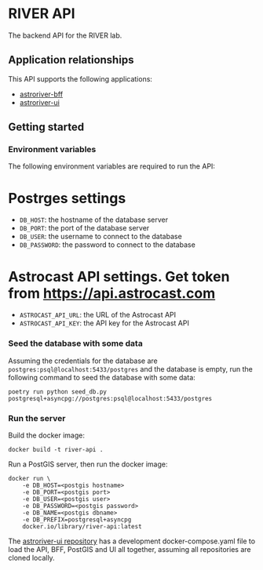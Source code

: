 # RIVER API
The backend API for the RIVER lab.


## Application relationships

This API supports the following applications:

- [astroriver-bff](https://github.com/RIVER-EPFL/astroriver-bff)
- [astroriver-ui](https://github.com/RIVER-EPFL/astroriver-ui)

## Getting started

### Environment variables

The following environment variables are required to run the API:

# Postrges settings
- `DB_HOST`: the hostname of the database server
- `DB_PORT`: the port of the database server
- `DB_USER`: the username to connect to the database
- `DB_PASSWORD`: the password to connect to the database

# Astrocast API settings. Get token from https://api.astrocast.com
- `ASTROCAST_API_URL`: the URL of the Astrocast API
- `ASTROCAST_API_KEY`: the API key for the Astrocast API



### Seed the database with some data

Assuming the credentials for the database are `postgres:psql@localhost:5433/postgres` and the database is empty, run the following command to seed the database with some data:

`poetry run python seed_db.py postgresql+asyncpg://postgres:psql@localhost:5433/postgres`

### Run the server
Build the docker image:

`docker build -t river-api .`

Run a PostGIS server, then run the docker image:
```
docker run \
    -e DB_HOST=<postgis hostname>
    -e DB_PORT=<postgis port>
    -e DB_USER=<postgis user>
    -e DB_PASSWORD=<postgis password>
    -e DB_NAME=<postgis dbname>
    -e DB_PREFIX=postgresql+asyncpg
    docker.io/library/river-api:latest
```

The [astroriver-ui repository](https://github.com/LabRIVER/astroriver-ui) has a development docker-compose.yaml file to load the API, BFF, PostGIS and UI all together, assuming all repositories are cloned locally.